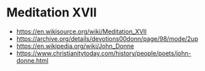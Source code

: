 # Meditation XVII

- https://en.wikisource.org/wiki/Meditation_XVII  
- https://archive.org/details/devotions00donn/page/98/mode/2up  
- https://en.wikipedia.org/wiki/John_Donne  
- https://www.christianitytoday.com/history/people/poets/john-donne.html
